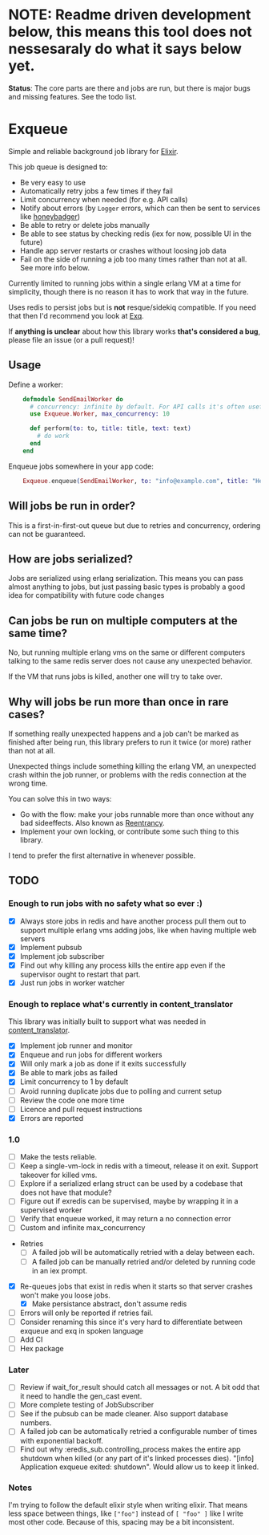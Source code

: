 # NOTE: Readme driven development below, this means this tool does not nessesaraly do what it says below yet.

**Status**: The core parts are there and jobs are run, but there is major bugs and missing features. See the todo list.

Exqueue
=======

Simple and reliable background job library for [Elixir](http://elixir-lang.org/).

This job queue is designed to:

* Be very easy to use
* Automatically retry jobs a few times if they fail
* Limit concurrency when needed (for e.g. API calls)
* Notify about errors (by `Logger` errors, which can then be sent to services like [honeybadger](https://github.com/joakimk/honeybadger))
* Be able to retry or delete jobs manually
* Be able to see status by checking redis (iex for now, possible UI in the future)
* Handle app server restarts or crashes without loosing job data
* Fail on the side of running a job too many times rather than not at all. See more info below.

Currently limited to running jobs within a single erlang VM at a time for simplicity, though there is no reason it has to work that way in the future.

Uses redis to persist jobs but is **not** resque/sidekiq compatible. If you need that then I'd recommend you look at [Exq](https://github.com/akira/exq).

If **anything is unclear** about how this library works **that's considered a bug**, please file an issue (or a pull request)!

## Usage

Define a worker:

```elixir
    defmodule SendEmailWorker do
      # concurrency: infinite by default. For API calls it's often useful to limit it.
      use Exqueue.Worker, max_concurrency: 10

      def perform(to: to, title: title, text: text)
        # do work
      end
    end
```

Enqueue jobs somewhere in your app code:

```elixir
    Exqueue.enqueue(SendEmailWorker, to: "info@example.com", title: "Hello", text: "Hello, there!")
```

## Will jobs be run in order?

This is a first-in-first-out queue but due to retries and concurrency, ordering can not be guaranteed.

## How are jobs serialized?

Jobs are serialized using erlang serialization. This means you can pass almost anything to jobs, but just passing basic types is probably a good idea for compatibility with future code changes

## Can jobs be run on multiple computers at the same time?

No, but running multiple erlang vms on the same or different computers talking to the same redis server does not cause any unexpected behavior.

If the VM that runs jobs is killed, another one will try to take over.

## Why will jobs be run more than once in rare cases?

If something really unexpected happens and a job can't be marked as finished after being run, this library prefers to run it twice (or more) rather than not at all.

Unexpected things include something killing the erlang VM, an unexpected crash within the job runner, or problems with the redis connection at the wrong time.

You can solve this in two ways:
* Go with the flow: make your jobs runnable more than once without any bad sideeffects. Also known as [Reentrancy](https://en.wikipedia.org/wiki/Reentrancy_(computing)).
* Implement your own locking, or contribute some such thing to this library.

I tend to prefer the first alternative in whenever possible.

## TODO

### Enough to run jobs with no safety what so ever :)

* [x] Always store jobs in redis and have another process pull them out to support multiple erlang vms adding jobs, like when having multiple web servers
* [x] Implement pubsub
* [x] Implement job subscriber
* [x] Find out why killing any process kills the entire app even if the supervisor ought to restart that part.
* [x] Just run jobs in worker watcher

### Enough to replace what's currently in content\_translator

This library was initially built to support what was needed in [content_translator](https://github.com/barsoom/content_translator).

* [x] Implement job runner and monitor
* [x] Enqueue and run jobs for different workers
* [x] Will only mark a job as done if it exits successfully
* [x] Be able to mark jobs as failed
* [x] Limit concurrency to 1 by default
* [ ] Avoid running duplicate jobs due to polling and current setup
* [ ] Review the code one more time
* [ ] Licence and pull request instructions
* [x] Errors are reported

### 1.0

* [ ] Make the tests reliable.
* [ ] Keep a single-vm-lock in redis with a timeout, release it on exit. Support takeover for killed vms.
* [ ] Explore if a serialized erlang struct can be used by a codebase that does not have that module?
* [ ] Figure out if exredis can be supervised, maybe by wrapping it in a supervised worker
* [ ] Verify that enqueue worked, it may return a no connection error
* [ ] Custom and infinite max_concurrency
* Retries
  - [ ] A failed job will be automatically retried with a delay between each.
  - [ ] A failed job can be manually retried and/or deleted by running code in an iex prompt.
* [x] Re-queues jobs that exist in redis when it starts so that server crashes won't make you loose jobs.
  - [x] Make persistance abstract, don't assume redis
* [ ] Errors will only be reported if retries fail.
* [ ] Consider renaming this since it's very hard to differentiate between exqueue and exq in spoken language
* [ ] Add CI
* [ ] Hex package

### Later

* [ ] Review if wait_for_result should catch all messages or not. A bit odd that it need to handle the gen_cast event.
* [ ] More complete testing of JobSubscriber
* [ ] See if the pubsub can be made cleaner. Also support database numbers.
* [ ] A failed job can be automatically retried a configurable number of times with exponential backoff.
* [ ] Find out why :eredis_sub.controlling_process makes the entire app shutdown when killed (or any part of it's linked processes dies). "[info]  Application exqueue exited: shutdown". Would allow us to keep it linked.

### Notes

I'm trying to follow the default elixir style when writing elixir. That means less space between things, like `["foo"]` instead of `[ "foo" ]` like I write most other code. Because of this, spacing may be a bit inconsistent.
